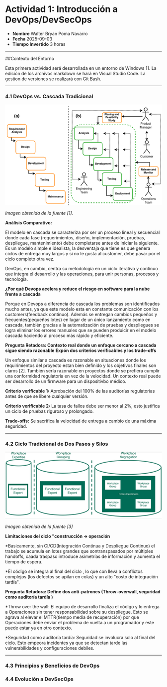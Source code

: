 # Actividad 1: Introducción a DevOps/DevSecOps

- **Nombre** Walter Bryan Poma Navarro
- **Fecha** 2025-09-03
- **Tiempo Invertido** 3 horas 

---

##Contexto del Entorno

Esta primera actividad será desarrollada en un entorno de Windows 11. La edición de los archivos markdown se hará en Visual Studio Code. La gestion de versiones se realizará con Git Bash.

---
### 4.1 DevOps vs. Cascada Tradicional

![Comparación Cascada(a) vs DevOps(b)](imagenes/devops-vs-cascada.png)

*Imagen obtenida de la fuente [1].*

**Análisis Comparativo:**

El modelo en cascada se caracteriza por ser un proceso lineal y secuencial donde cada fase (requerimientos, diseño, implementación, pruebas, despliegue, mantenimiento) debe completarse antes de iniciar la siguiente. Es un modelo simple e idealista, la desventaja que tiene es que genera ciclos de entrega muy largos y si no le gusta al customer, debe pasar por el ciclo completo otra vez.

DevOps, en cambio, centra su metodología en un ciclo iterativo y continuo que integra el desarrollo y las operaciones, para unir personas, procesos y tecnología.

**¿Por qué Devops acelera y reduce el riesgo en software para la nube frente a cascada**

Porque en Devops a diferencia de cascada los problemas son identificados mucho antes, ya que este modelo esta en constante comunicación con los customers(feedback continuo). Además se entregan cambios pequeños y frecuentes(pequeños lotes) en lugar de un único lanzamiento como en cascada, también gracias a la automatización de pruebas y despliegues se logra eliminar los errores manuales que se pueden produicir en el modelo cascada haciendo al proceso más rápido y eficiente.


**Pregunta Retadora: Contexto real donde un enfoque cercano a cascada sigue siendo razonable**
**Expón dos criterios verificables y los trade-offs**

Un enfoque similar a cascada es razonable en situaciones donde los requirimientos del proyecto estan bien definido y los objetivos finales son claros [2]. También sería razonable en proyectos donde se prefiera cumplir una conformidad regulatoria en vez de la velocidad. Un contexto real puede ser desarrollo de un firmware para un dispositivbo médico.

**Criterio verificable 1:** Aprobación del 100% de las auditorías regulatorías antes de que se libere cualquier versión.

**Criterio verificable 2:** La tasa de fallos debe ser menor al 2%, esto justifica un ciclo de pruebas riguroso y prolongado.

**Trade-offs:** Se sacrifica la velocidad de entrega a cambio de una máxima seguridad.

---

### 4.2 Ciclo Tradicional de Dos Pasos y Silos

![Silos Organizacionales](imagenes/silos-organizacionales.png)

*Imagen obtenida de la fuente [3]*

**Limitaciones del ciclo "construcción -> operación**

*Basicamente, sin CI/CD(Integración Continua y Despliegue Continuo) el trabajo se acumula en lotes grandes que sontranspasados por múltiples handoffs, caada traspaso introduce asimetrías de información y aumenta el tiempo de espera.

*El código se integra al final del ciclo , lo que con lleva a conflictos complejos (los defectos se apilan en colas) y un alto "costo de integración tardía".

**Pregunta Retadora: Define dos anti-patrones (Throw-overwall, seguridad como auditoría tardía )**

*Throw over the wall: El equipo de desarrollo finaliza el código y lo entrega a Operaciones sin tener responsabilidad sobre su despliegue. Esto se agrava al elevar el MTTR(tiempo media de recuperación) por que Operaciones debe enviar el problema de vuelta a un programador y este puede estar ya en otro contexto.

*Seguridad como auditoría tardía: Seguridad se involucra solo al final del ciclo. Esto empeora incidentes ya que se detectan tarde las vulnerabilidades y configuraciones debiles.

---

### 4.3 Principios y Beneficios de DevOps


### 4.4 Evolución a DevSecOps



